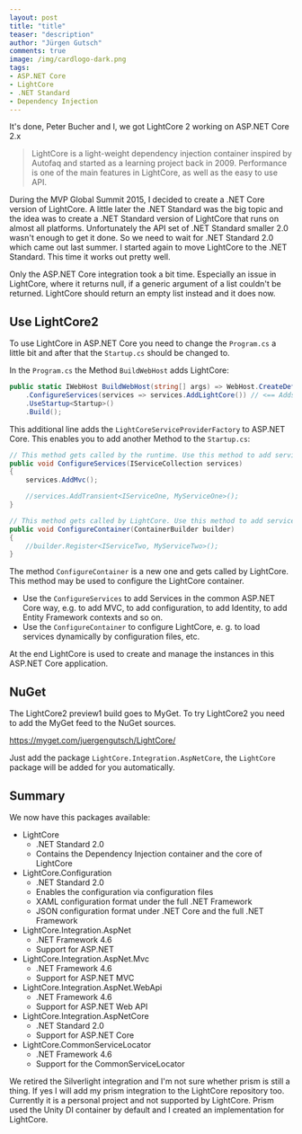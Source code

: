 ```yaml
---
layout: post
title: "title"
teaser: "description"
author: "Jürgen Gutsch"
comments: true
image: /img/cardlogo-dark.png
tags: 
- ASP.NET Core
- LightCore
- .NET Standard
- Dependency Injection
---
```


It's done, Peter Bucher and I, we got LightCore 2 working on ASP.NET Core 2.x

> LightCore is a light-weight dependency injection container inspired by Autofaq and started as a learning project back in 2009. Performance is one of the main features in LightCore, as well as the easy to use API. 

During the MVP Global Summit 2015, I decided to create a .NET Core version of LightCore. A little later the .NET Standard was the big topic and the idea was to create a .NET Standard version of LightCore that runs on almost all platforms. Unfortunately the API set of .NET Standard smaller 2.0 wasn't enough to get it done. So we need to wait for .NET Standard 2.0 which came out last summer. I started again to move LightCore to the .NET Standard. This time it works out pretty well. 

Only the ASP.NET Core integration took a bit time. Especially an issue in LightCore, where it returns null, if a generic argument of a list couldn't be returned. LightCore should return an empty list instead and it does now.

## Use LightCore2

To use LightCore in ASP.NET Core you need to change the `Program.cs` a little bit and after that the `Startup.cs` should be changed to.

In the `Program.cs` the Method `BuildWebHost` adds LightCore:

~~~ csharp
public static IWebHost BuildWebHost(string[] args) => WebHost.CreateDefaultBuilder(args)
    .ConfigureServices(services => services.AddLightCore()) // <== Adds LightCore
    .UseStartup<Startup>()
    .Build();
~~~

This additional line adds the `LightCoreServiceProviderFactory` to ASP.NET Core. This enables you to add another Method to the `Startup.cs`:

~~~ csharp
// This method gets called by the runtime. Use this method to add services to the container.
public void ConfigureServices(IServiceCollection services)
{
    services.AddMvc();

    //services.AddTransient<IServiceOne, MyServiceOne>();
}

// This method gets called by LightCore. Use this method to add services to LightCore
public void ConfigureContainer(ContainerBuilder builder)
{
    //builder.Register<IServiceTwo, MyServiceTwo>();
}
~~~

The method `ConfigureContainer` is a new one and gets called by LightCore. This method may be used to configure the LightCore container. 

* Use the `ConfigureServices` to add Services in the common ASP.NET Core way, e.g. to add MVC, to add configuration, to add Identity, to add Entity Framework contexts and so on.
* Use the `ConfigureContainer` to configure LightCore, e. g. to load services dynamically by configuration files, etc.

At the end LightCore is used to create and manage the instances in this ASP.NET Core application.

## NuGet

The LightCore2 preview1 build goes to MyGet. To try LightCore2 you need to add the MyGet feed to the NuGet sources.

https://myget.com/juergengutsch/LightCore/

Just add the package `LightCore.Integration.AspNetCore`, the `LightCore` package will be added for you automatically.

## Summary

We now have this packages available:

* LightCore
  * .NET Standard 2.0
  * Contains the Dependency Injection container and the core of LightCore
* LightCore.Configuration
  * .NET Standard 2.0
  * Enables the configuration via configuration files
  * XAML configuration format under the full .NET Framework
  * JSON configuration format under .NET Core and the full .NET Framework
* LightCore.Integration.AspNet
  * .NET Framework 4.6
  * Support for ASP.NET
* LightCore.Integration.AspNet.Mvc
  * .NET Framework 4.6
  * Support for ASP.NET MVC
* LightCore.Integration.AspNet.WebApi
  * .NET Framework 4.6
  * Support for ASP.NET Web API
* LightCore.Integration.AspNetCore
  * .NET Standard 2.0
  * Support for ASP.NET Core
* LightCore.CommonServiceLocator
  * .NET Framework 4.6
  * Support for the CommonServiceLocator

We retired the Silverlight integration and I'm not sure whether prism is still a thing. If yes I will add my prism integration to the LightCore repository too. Currently it is a personal project and not supported by LightCore. Prism used the Unity DI container by default and I created an implementation for LightCore.

